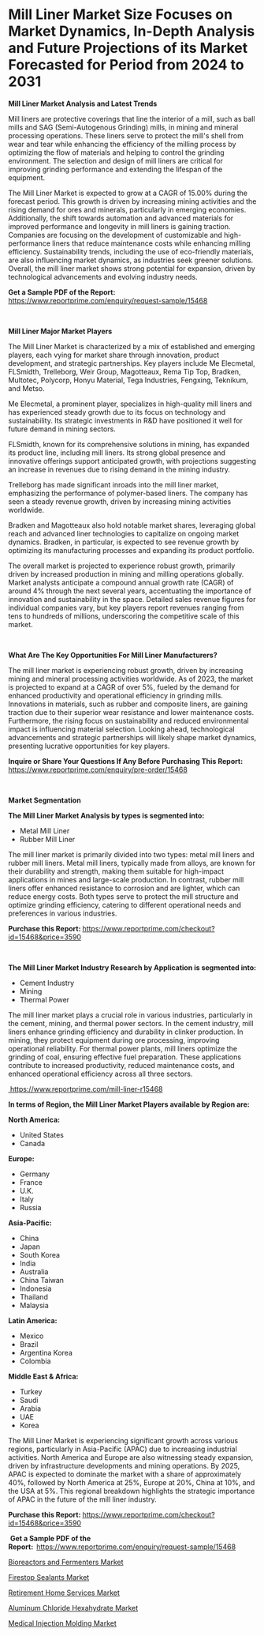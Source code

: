 <p><h1>Mill Liner Market Size Focuses on Market Dynamics, In-Depth Analysis and Future Projections of its Market Forecasted for Period from 2024 to 2031</h1></p><p><strong>Mill Liner Market Analysis and Latest Trends</strong></p>
<p><p>Mill liners are protective coverings that line the interior of a mill, such as ball mills and SAG (Semi-Autogenous Grinding) mills, in mining and mineral processing operations. These liners serve to protect the mill's shell from wear and tear while enhancing the efficiency of the milling process by optimizing the flow of materials and helping to control the grinding environment. The selection and design of mill liners are critical for improving grinding performance and extending the lifespan of the equipment.</p><p>The Mill Liner Market is expected to grow at a CAGR of 15.00% during the forecast period. This growth is driven by increasing mining activities and the rising demand for ores and minerals, particularly in emerging economies. Additionally, the shift towards automation and advanced materials for improved performance and longevity in mill liners is gaining traction. Companies are focusing on the development of customizable and high-performance liners that reduce maintenance costs while enhancing milling efficiency. Sustainability trends, including the use of eco-friendly materials, are also influencing market dynamics, as industries seek greener solutions. Overall, the mill liner market shows strong potential for expansion, driven by technological advancements and evolving industry needs.</p></p>
<p><strong>Get a Sample PDF of the Report:&nbsp;</strong> <a href="https://www.reportprime.com/enquiry/request-sample/15468?utm_campaign=33&utm_medium=2&utm_source=Github&utm_content=ia&utm_term=25122024&utm_id=mill-liner">https://www.reportprime.com/enquiry/request-sample/15468</a></p>
<p>&nbsp;</p>
<p><strong>Mill Liner Major Market Players</strong></p>
<p><p>The Mill Liner Market is characterized by a mix of established and emerging players, each vying for market share through innovation, product development, and strategic partnerships. Key players include Me Elecmetal, FLSmidth, Trelleborg, Weir Group, Magotteaux, Rema Tip Top, Bradken, Multotec, Polycorp, Honyu Material, Tega Industries, Fengxing, Teknikum, and Metso.</p><p>Me Elecmetal, a prominent player, specializes in high-quality mill liners and has experienced steady growth due to its focus on technology and sustainability. Its strategic investments in R&D have positioned it well for future demand in mining sectors.</p><p>FLSmidth, known for its comprehensive solutions in mining, has expanded its product line, including mill liners. Its strong global presence and innovative offerings support anticipated growth, with projections suggesting an increase in revenues due to rising demand in the mining industry.</p><p>Trelleborg has made significant inroads into the mill liner market, emphasizing the performance of polymer-based liners. The company has seen a steady revenue growth, driven by increasing mining activities worldwide.</p><p>Bradken and Magotteaux also hold notable market shares, leveraging global reach and advanced liner technologies to capitalize on ongoing market dynamics. Bradken, in particular, is expected to see revenue growth by optimizing its manufacturing processes and expanding its product portfolio.</p><p>The overall market is projected to experience robust growth, primarily driven by increased production in mining and milling operations globally. Market analysts anticipate a compound annual growth rate (CAGR) of around 4% through the next several years, accentuating the importance of innovation and sustainability in the space. Detailed sales revenue figures for individual companies vary, but key players report revenues ranging from tens to hundreds of millions, underscoring the competitive scale of this market.</p></p>
<p>&nbsp;</p>
<p><strong>What Are The Key Opportunities For Mill Liner Manufacturers?</strong></p>
<p><p>The mill liner market is experiencing robust growth, driven by increasing mining and mineral processing activities worldwide. As of 2023, the market is projected to expand at a CAGR of over 5%, fueled by the demand for enhanced productivity and operational efficiency in grinding mills. Innovations in materials, such as rubber and composite liners, are gaining traction due to their superior wear resistance and lower maintenance costs. Furthermore, the rising focus on sustainability and reduced environmental impact is influencing material selection. Looking ahead, technological advancements and strategic partnerships will likely shape market dynamics, presenting lucrative opportunities for key players.</p></p>
<p><strong>Inquire or Share Your Questions If Any Before Purchasing This Report:</strong> <a href="https://www.reportprime.com/enquiry/pre-order/15468?utm_campaign=33&utm_medium=2&utm_source=Github&utm_content=ia&utm_term=25122024&utm_id=mill-liner">https://www.reportprime.com/enquiry/pre-order/15468</a></p>
<p>&nbsp;</p>
<p><strong>Market Segmentation</strong></p>
<p><strong>The Mill Liner Market Analysis by types is segmented into:</strong></p>
<p><ul><li>Metal Mill Liner</li><li>Rubber Mill Liner</li></ul></p>
<p><p>The mill liner market is primarily divided into two types: metal mill liners and rubber mill liners. Metal mill liners, typically made from alloys, are known for their durability and strength, making them suitable for high-impact applications in mines and large-scale production. In contrast, rubber mill liners offer enhanced resistance to corrosion and are lighter, which can reduce energy costs. Both types serve to protect the mill structure and optimize grinding efficiency, catering to different operational needs and preferences in various industries.</p></p>
<p><strong>Purchase this Report:&nbsp;</strong><a href="https://www.reportprime.com/checkout?id=15468&price=3590&utm_campaign=33&utm_medium=2&utm_source=Github&utm_content=ia&utm_term=25122024&utm_id=mill-liner">https://www.reportprime.com/checkout?id=15468&price=3590</a></p>
<p>&nbsp;</p>
<p><strong>The Mill Liner Market Industry Research by Application is segmented into:</strong></p>
<p><ul><li>Cement Industry</li><li>Mining</li><li>Thermal Power</li></ul></p>
<p><p>The mill liner market plays a crucial role in various industries, particularly in the cement, mining, and thermal power sectors. In the cement industry, mill liners enhance grinding efficiency and durability in clinker production. In mining, they protect equipment during ore processing, improving operational reliability. For thermal power plants, mill liners optimize the grinding of coal, ensuring effective fuel preparation. These applications contribute to increased productivity, reduced maintenance costs, and enhanced operational efficiency across all three sectors.</p></p>
<p><a href="https://www.reportprime.com/mill-liner-r15468?utm_campaign=33&utm_medium=2&utm_source=Github&utm_content=ia&utm_term=25122024&utm_id=mill-liner">&nbsp;https://www.reportprime.com/mill-liner-r15468</a></p>
<p><strong>In terms of Region, the Mill Liner Market Players available by Region are:</strong></p>
<p>
    <p> <strong> North America: </strong>
        <ul>
            <li>United States</li>
            <li>Canada</li>
        </ul>
        </p> 
    <p> <strong> Europe: </strong>
        <ul>
            <li>Germany</li>
            <li>France</li>
            <li>U.K.</li>
            <li>Italy</li>
            <li>Russia</li>
        </ul>
        </p> 
    <p> <strong> Asia-Pacific: </strong>
        <ul>
            <li>China</li>
            <li>Japan</li>
            <li>South Korea</li>
            <li>India</li>
            <li>Australia</li>
            <li>China Taiwan</li>
            <li>Indonesia</li>
            <li>Thailand</li>
            <li>Malaysia</li>
        </ul>
        </p> 
    <p> <strong> Latin America: </strong>
        <ul>
            <li>Mexico</li>
            <li>Brazil</li>
            <li>Argentina Korea</li>
            <li>Colombia</li>
        </ul>
        </p> 
    <p> <strong> Middle East & Africa: </strong>
        <ul>
            <li>Turkey</li>
            <li>Saudi</li>
            <li>Arabia</li>
            <li>UAE</li>
            <li>Korea</li>
        </ul>
    </p>
    </p>
<p><p>The Mill Liner Market is experiencing significant growth across various regions, particularly in Asia-Pacific (APAC) due to increasing industrial activities. North America and Europe are also witnessing steady expansion, driven by infrastructure developments and mining operations. By 2025, APAC is expected to dominate the market with a share of approximately 40%, followed by North America at 25%, Europe at 20%, China at 10%, and the USA at 5%. This regional breakdown highlights the strategic importance of APAC in the future of the mill liner industry.</p></p>
<p><strong>Purchase this Report: </strong><a href="https://www.reportprime.com/checkout?id=15468&price=3590&utm_campaign=33&utm_medium=2&utm_source=Github&utm_content=ia&utm_term=25122024&utm_id=mill-liner">https://www.reportprime.com/checkout?id=15468&price=3590</a></p>
<p>&nbsp;<strong>Get a Sample PDF of the Report:&nbsp;&nbsp;</strong><a href="https://www.reportprime.com/enquiry/request-sample/15468?utm_campaign=33&utm_medium=2&utm_source=Github&utm_content=ia&utm_term=25122024&utm_id=mill-liner">https://www.reportprime.com/enquiry/request-sample/15468</a></p>
<p><strong></strong></p>
<p><p><a href="https://www.linkedin.com/pulse/bioreactors-fermenters-market-expected-see-strong-growth-iyyrf?utm_campaign=33&utm_medium=2&utm_source=Github&utm_content=ia&utm_term=25122024&utm_id=mill-liner">Bioreactors and Fermenters Market</a></p><p><a href="https://www.linkedin.com/pulse/firestop-sealants-market-insights-cover-historical-trends-rzpde?utm_campaign=33&utm_medium=2&utm_source=Github&utm_content=ia&utm_term=25122024&utm_id=mill-liner">Firestop Sealants Market</a></p><p><a href="https://github.com/JakirUddin651/Market-Research-Report-List-1/blob/main/retirement-home-services-market.md?utm_campaign=33&utm_medium=2&utm_source=Github&utm_content=ia&utm_term=25122024&utm_id=mill-liner">Retirement Home Services Market</a></p><p><a href="https://www.linkedin.com/pulse/aluminum-chloride-hexahydrate-market-expected-see-significant-t3lke?utm_campaign=33&utm_medium=2&utm_source=Github&utm_content=ia&utm_term=25122024&utm_id=mill-liner">Aluminum Chloride Hexahydrate Market</a></p><p><a href="https://github.com/gerdabatiskzv9/Market-Research-Report-List-1/blob/main/medical-injection-molding-market.md?utm_campaign=33&utm_medium=2&utm_source=Github&utm_content=ia&utm_term=25122024&utm_id=mill-liner">Medical Injection Molding Market</a></p></p>